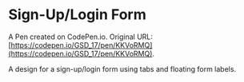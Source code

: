 # Sign-Up/Login Form

A Pen created on CodePen.io. Original URL: [https://codepen.io/GSD_17/pen/KKVoRMQ](https://codepen.io/GSD_17/pen/KKVoRMQ).

A design for a sign-up/login form using tabs and floating form labels.
